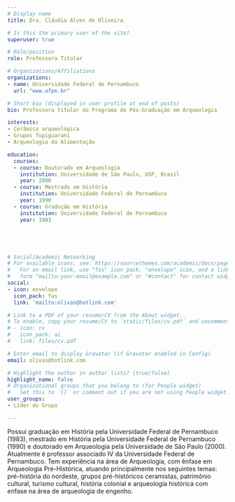 ```yaml
---
# Display name
title: Dra. Cláudia Alves de Oliveira

# Is this the primary user of the site?
superuser: true

# Role/position
role: Professora Titular

# Organizations/Affiliations
organizations:
- name: Universidade Federal de Pernambuco
  url: "www.ufpe.br"

# Short bio (displayed in user profile at end of posts)
bio: Professora titular do Programa de Pós-Graduação em Arqueologia

interests:
- Cerâmica arqueológica
- Grupos Tupiguarani
- Arqueologia da Alimentação

education:
  courses:
  - course: Doutorado em Arqueologia
    institution: Universidade de São Paulo, USP, Brasil
    year: 2000
  - course: Mestrado em História
    institution: Universidade Federal de Pernambuco
    year: 1990
  - course: Gradução em História
    institution: Universidade Federal de Pernambuco
    year: 1983





# Social/Academic Networking
# For available icons, see: https://sourcethemes.com/academic/docs/page-builder/#icons
#   For an email link, use "fas" icon pack, "envelope" icon, and a link in the
#   form "mailto:your-email@example.com" or "#contact" for contact widget.
social:
- icon: envelope
  icon_pack: fas
  link: 'mailto:olivas@hotlink.com'

# Link to a PDF of your resume/CV from the About widget.
# To enable, copy your resume/CV to `static/files/cv.pdf` and uncomment the lines below.
# - icon: cv
#   icon_pack: ai
#   link: files/cv.pdf

# Enter email to display Gravatar (if Gravatar enabled in Config)
email: olivas@hotlink.com

# Highlight the author in author lists? (true/false)
highlight_name: false
# Organizational groups that you belong to (for People widget)
#   Set this to `[]` or comment out if you are not using People widget.
user_groups:
- Líder do Grupo

---
```


Possui graduação em História pela Universidade Federal de Pernambuco (1983), mestrado em História pela Universidade Federal de Pernambuco (1990) e doutorado em Arqueologia pela Universidade de São Paulo (2000). Atualmente é professor associado IV da Universidade Federal de Pernambuco. Tem experiência na área de Arqueologia, com ênfase em Arqueologia Pré-Histórica, atuando principalmente nos seguintes temas: pré-história do nordeste, grupos pré-históricos ceramistas, patrimônio cultural, turismo cultural, história colonial e arqueologia histórica com enfase na área de arqueologia de engenho.
